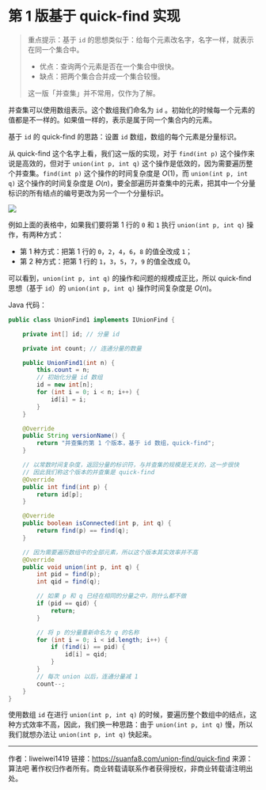 # 第 1 版基于 quick-find 实现

> 重点提示：基于 `id` 的思想类似于：给每个元素改名字，名字一样，就表示在同一个集合中。
>
> - 优点：查询两个元素是否在一个集合中很快。
> - 缺点：把两个集合合并成一个集合较慢。
>
> 这一版「并查集」并不常用，仅作为了解。


并查集可以使用数组表示。这个数组我们命名为 `id` 。初始化的时候每一个元素的值都是不一样的。如果值一样的，表示是属于同一个集合内的元素。

基于 `id` 的 quick-find 的思路：设置 `id` 数组，数组的每个元素是分量标识。

从 quick-find 这个名字上看，我们这一版的实现，对于 `find(int p)` 这个操作来说是高效的，但对于 `union(int p, int q)` 这个操作是低效的，因为需要遍历整个并查集。`find(int p)` 这个操作的时间复杂度是 $O(1)$，而 `union(int p, int q)` 这个操作的时间复杂度是 $O(n)$，要全部遍历并查集中的元素，把其中一个分量标识的所有结点的编号更改为另一个一个分量标识。

![](https://suanfa8-1252206550.cos.ap-shanghai.myqcloud.com/202301250908816.png)

例如上面的表格中，如果我们要将第 $1$ 行的 `0` 和 `1` 执行 `union(int p, int q)` 操作，有两种方式：

- 第 1 种方式：把第 1 行的 `0`，`2`，`4`，`6`，`8` 的值全改成 `1`；
- 第 2 种方式：把第 1 行的 `1`，`3`，`5`，`7`，`9` 的值全改成 0。

可以看到，`union(int p, int q)` 的操作和问题的规模成正比，所以 quick-find 思想（基于 `id`）的 `union(int p, int q)` 操作时间复杂度是 $O(n)$。

Java 代码：

```java
public class UnionFind1 implements IUnionFind {

    private int[] id; // 分量 id

    private int count; // 连通分量的数量

    public UnionFind1(int n) {
        this.count = n;
        // 初始化分量 id 数组
        id = new int[n];
        for (int i = 0; i < n; i++) {
            id[i] = i;
        }
    }

    @Override
    public String versionName() {
        return "并查集的第 1 个版本，基于 id 数组，quick-find";
    }

    // 以常数时间复杂度，返回分量的标识符，与并查集的规模是无关的，这一步很快
    // 因此我们称这个版本的并查集是 quick-find
    @Override
    public int find(int p) {
        return id[p];
    }

    @Override
    public boolean isConnected(int p, int q) {
        return find(p) == find(q);
    }

    // 因为需要遍历数组中的全部元素，所以这个版本其实效率并不高
    @Override
    public void union(int p, int q) {
        int pid = find(p);
        int qid = find(q);

        // 如果 p 和 q 已经在相同的分量之中，则什么都不做
        if (pid == qid) {
            return;
        }

        // 将 p 的分量重新命名为 q 的名称
        for (int i = 0; i < id.length; i++) {
            if (find(i) == pid) {
                id[i] = qid;
            }
        }
        // 每次 union 以后，连通分量减 1
        count--;
    }
}
```

使用数组 `id` 在进行 `union(int p, int q)` 的时候，要遍历整个数组中的结点，这种方式效率不高，因此，我们换一种思路：由于 `union(int p, int q)` 慢，所以我们就想办法让 `union(int p, int q)` 快起来。



---

作者：liweiwei1419
链接：https://suanfa8.com/union-find/quick-find
来源：算法吧
著作权归作者所有。商业转载请联系作者获得授权，非商业转载请注明出处。
